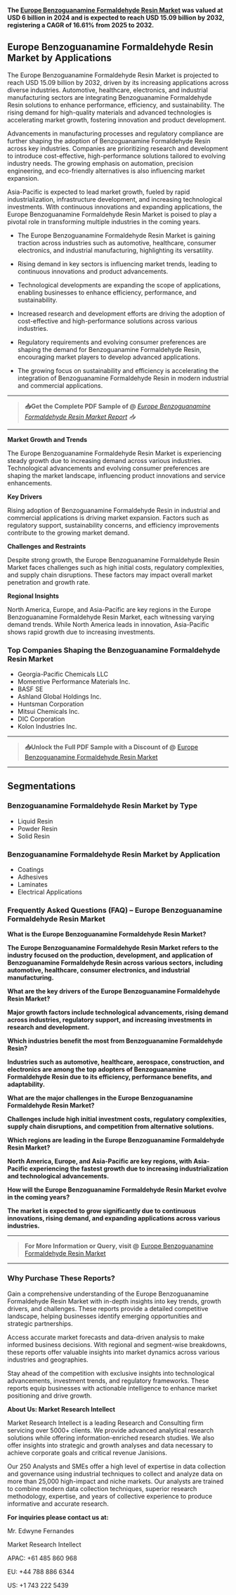 <p><strong>The <a href="https://www.marketresearchintellect.com/download-sample/?rid=956138&amp;utm_source=Pulse-April-Europe&amp;utm_medium=852">Europe Benzoguanamine Formaldehyde Resin Market</a> was valued at USD 6 billion in 2024 and is expected to reach USD 15.09 billion by 2032, registering a CAGR of 16.61% from 2025 to 2032.</strong></p><h2>Europe Benzoguanamine Formaldehyde Resin Market by Applications&nbsp;</h2><p><p>The Europe Benzoguanamine Formaldehyde Resin Market is projected to reach USD 15.09 billion by 2032, driven by its increasing applications across diverse industries. Automotive, healthcare, electronics, and industrial manufacturing sectors are integrating Benzoguanamine Formaldehyde Resin solutions to enhance performance, efficiency, and sustainability. The rising demand for high-quality materials and advanced technologies is accelerating market growth, fostering innovation and product development.</p><p>Advancements in manufacturing processes and regulatory compliance are further shaping the adoption of Benzoguanamine Formaldehyde Resin across key industries. Companies are prioritizing research and development to introduce cost-effective, high-performance solutions tailored to evolving industry needs. The growing emphasis on automation, precision engineering, and eco-friendly alternatives is also influencing market expansion.</p><p>Asia-Pacific is expected to lead market growth, fueled by rapid industrialization, infrastructure development, and increasing technological investments. With continuous innovations and expanding applications, the Europe Benzoguanamine Formaldehyde Resin Market is poised to play a pivotal role in transforming multiple industries in the coming years.</p></p><ul><li><p>The Europe Benzoguanamine Formaldehyde Resin Market is gaining traction across industries such as automotive, healthcare, consumer electronics, and industrial manufacturing, highlighting its versatility.</p></li><li><p>Rising demand in key sectors is influencing market trends, leading to continuous innovations and product advancements.</p></li><li><p>Technological developments are expanding the scope of applications, enabling businesses to enhance efficiency, performance, and sustainability.</p></li><li><p>Increased research and development efforts are driving the adoption of cost-effective and high-performance solutions across various industries.</p></li><li><p>Regulatory requirements and evolving consumer preferences are shaping the demand for Benzoguanamine Formaldehyde Resin, encouraging market players to develop advanced applications.</p></li><li><p>The growing focus on sustainability and efficiency is accelerating the integration of Benzoguanamine Formaldehyde Resin in modern industrial and commercial applications.</p></li></ul><hr /><blockquote><p><strong><span class="font-[700]">📥Get the Complete PDF Sample of @ </span></strong><em><span class="font-[700]"><a href="https://www.marketresearchintellect.com/download-sample/?rid=956138&amp;utm_source=Pulse-April-Europe&amp;utm_medium=852" target="_blank" data-tracking-control-name="article-ssr-frontend-pulse_little-text-block" data-tracking-will-navigate="" data-test-link="">Europe Benzoguanamine Formaldehyde Resin Market Report</a>&nbsp;📥</span></em></p></blockquote><hr /><p class="" data-start="77" data-end="360"><strong data-start="77" data-end="105">Market Growth and Trends</strong></p><p class="" data-start="77" data-end="360">The Europe Benzoguanamine Formaldehyde Resin Market is experiencing steady growth due to increasing demand across various industries. Technological advancements and evolving consumer preferences are shaping the market landscape, influencing product innovations and service enhancements.</p><p class="" data-start="362" data-end="606"><strong data-start="362" data-end="377">Key Drivers</strong></p><p class="" data-start="362" data-end="606">Rising adoption of Benzoguanamine Formaldehyde Resin in industrial and commercial applications is driving market expansion. Factors such as regulatory support, sustainability concerns, and efficiency improvements contribute to the growing market demand.</p><p class="" data-start="608" data-end="849"><strong data-start="608" data-end="637">Challenges and Restraints</strong></p><p class="" data-start="608" data-end="849">Despite strong growth, the Europe Benzoguanamine Formaldehyde Resin Market faces challenges such as high initial costs, regulatory complexities, and supply chain disruptions. These factors may impact overall market penetration and growth rate.</p><p class="" data-start="851" data-end="1095"><strong data-start="851" data-end="872">Regional Insights</strong></p><p class="" data-start="851" data-end="1095">North America, Europe, and Asia-Pacific are key regions in the Europe Benzoguanamine Formaldehyde Resin Market, each witnessing varying demand trends. While North America leads in innovation, Asia-Pacific shows rapid growth due to increasing investments.</p><p><h3>Top Companies Shaping the Benzoguanamine Formaldehyde Resin Market </h3><ul><li>Georgia-Pacific Chemicals LLC</li><li> Momentive Performance Materials Inc.</li><li> BASF SE</li><li> Ashland Global Holdings Inc.</li><li> Huntsman Corporation</li><li> Mitsui Chemicals Inc.</li><li> DIC Corporation</li><li> Kolon Industries Inc.</li></ul></p><hr /><blockquote><p><strong>📥Unlock the Full PDF Sample with a Discount of @</strong> <a href="https://www.marketresearchintellect.com/ask-for-discount/?rid=956138&amp;utm_source=Pulse-April-Europe&amp;utm_medium=852">Europe Benzoguanamine Formaldehyde Resin Market</a></p></blockquote><hr /><p><h2>Segmentations</h2><h3>Benzoguanamine Formaldehyde Resin Market by Type</h3><ul><li>Liquid Resin</li><li> Powder Resin</li><li> Solid Resin</li></ul><h3>Benzoguanamine Formaldehyde Resin Market by Application</h3><ul><li>Coatings</li><li> Adhesives</li><li> Laminates</li><li> Electrical Applications</li></ul></p><h3><strong>Frequently Asked Questions (FAQ) &ndash; Europe Benzoguanamine Formaldehyde Resin Market</strong></h3><p><strong>What is the Europe Benzoguanamine Formaldehyde Resin Market?</strong></p><p><strong>The Europe Benzoguanamine Formaldehyde Resin Market refers to the industry focused on the production, development, and application of Benzoguanamine Formaldehyde Resin across various sectors, including automotive, healthcare, consumer electronics, and industrial manufacturing.</strong></p><p><strong>What are the key drivers of the Europe Benzoguanamine Formaldehyde Resin Market?</strong></p><p><strong>Major growth factors include technological advancements, rising demand across industries, regulatory support, and increasing investments in research and development.</strong></p><p><strong>Which industries benefit the most from Benzoguanamine Formaldehyde Resin?</strong></p><p><strong>Industries such as automotive, healthcare, aerospace, construction, and electronics are among the top adopters of Benzoguanamine Formaldehyde Resin due to its efficiency, performance benefits, and adaptability.</strong></p><p><strong>What are the major challenges in the Europe Benzoguanamine Formaldehyde Resin Market?</strong></p><p><strong>Challenges include high initial investment costs, regulatory complexities, supply chain disruptions, and competition from alternative solutions.</strong></p><p><strong>Which regions are leading in the Europe Benzoguanamine Formaldehyde Resin Market?</strong></p><p><strong>North America, Europe, and Asia-Pacific are key regions, with Asia-Pacific experiencing the fastest growth due to increasing industrialization and technological advancements.</strong></p><p><strong>How will the Europe Benzoguanamine Formaldehyde Resin Market evolve in the coming years?</strong></p><p><strong>The market is expected to grow significantly due to continuous innovations, rising demand, and expanding applications across various industries.</strong></p><hr /><blockquote><p><span class="font-[700]"><strong>For More Information or Query, visit&nbsp;@</strong>&nbsp;</span><span class="font-[700]"><a href="https://www.marketresearchintellect.com/product/global-benzoguanamine-formaldehyde-resin-market/?utm_source=Linkedin&utm_medium=852" target="_blank" data-tracking-control-name="article-ssr-frontend-pulse_little-text-block" data-tracking-will-navigate="" data-test-link="">Europe Benzoguanamine Formaldehyde Resin Market</a></span></p></blockquote><hr /><h3><strong data-start="0" data-end="31">Why Purchase These Reports?</strong></h3><p class="" data-start="35" data-end="297">Gain a comprehensive understanding of the Europe Benzoguanamine Formaldehyde Resin Market with in-depth insights into key trends, growth drivers, and challenges. These reports provide a detailed competitive landscape, helping businesses identify emerging opportunities and strategic partnerships.</p><p class="" data-start="299" data-end="540">Access accurate market forecasts and data-driven analysis to make informed business decisions. With regional and segment-wise breakdowns, these reports offer valuable insights into market dynamics across various industries and geographies.</p><p class="" data-start="542" data-end="784">Stay ahead of the competition with exclusive insights into technological advancements, investment trends, and regulatory frameworks. These reports equip businesses with actionable intelligence to enhance market positioning and drive growth.</p><p><strong><span class="font-[700]">About Us: Market Research Intellect</span></strong></p><p><span class="">Market Research Intellect is a leading Research and Consulting firm servicing over 5000+ clients. We provide advanced analytical research solutions while offering information-enriched research studies.&nbsp;</span>We also offer insights into strategic and growth analyses and data necessary to achieve corporate goals and critical revenue Janisions.</p><p><span class="">Our 250 Analysts and SMEs offer a high level of expertise in data collection and governance using industrial techniques to collect and analyze data on more than 25,000 high-impact and niche markets. Our analysts are trained to combine modern data collection techniques, superior research methodology, expertise, and years of collective experience to produce informative and accurate research.</span></p><p><strong>For inquiries please contact us at:</strong></p><p>Mr. Edwyne Fernandes</p><p>Market Research Intellect</p><p>APAC: +61 485 860 968</p><p>EU: +44 788 886 6344</p><p>US: +1 743 222 5439</p>